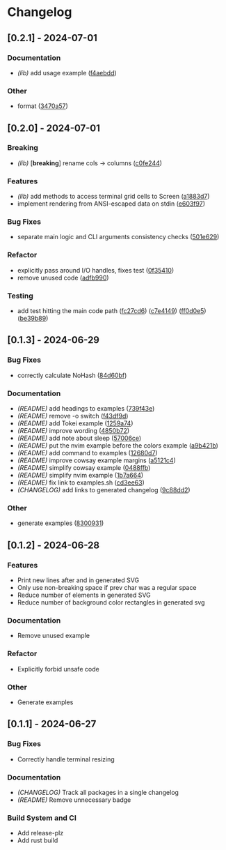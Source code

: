 # Changelog

## [0.2.1] - 2024-07-01

### Documentation
- *(lib)* add usage example
([f4aebdd](https://github.com/tomcur/termsnap/commit/f4aebdd8c682ce8b6124975b6ae37df5d84cb334))


### Other
- format
([3470a57](https://github.com/tomcur/termsnap/commit/3470a57eb610350f8271e4c62cbab71363fe6a43))


## [0.2.0] - 2024-07-01

### Breaking
- *(lib)* [**breaking**] rename cols -> columns
([c0fe244](https://github.com/tomcur/termsnap/commit/c0fe2446fac97b01f8f367f872e15282a2d399a6))


### Features
- *(lib)* add methods to access terminal grid cells to Screen
([a1883d7](https://github.com/tomcur/termsnap/commit/a1883d75067fcc5cc38ff84988af5e76108b7a0a))
- implement rendering from ANSI-escaped data on stdin
([e603f97](https://github.com/tomcur/termsnap/commit/e603f97ef80d2c1c06e32bb20a58045b5b24c2d1))


### Bug Fixes
- separate main logic and CLI arguments consistency checks
([501e629](https://github.com/tomcur/termsnap/commit/501e6293849df204d8427e8888876a6feec0238f))


### Refactor
- explicitly pass around I/O handles, fixes test
([0f35410](https://github.com/tomcur/termsnap/commit/0f3541084faaa07d08ed0a33298ede352c38e10a))
- remove unused code
([adfb990](https://github.com/tomcur/termsnap/commit/adfb99049215377ad136541ff49333dee341ed32))


### Testing
- add test hitting the main code path
([fc27cd6](https://github.com/tomcur/termsnap/commit/fc27cd6e5f069a21483b234afcbaabec196a1ac5))
([c7e4149](https://github.com/tomcur/termsnap/commit/c7e4149756fb1a1b40f4350ed4e1f929ade66120))
([ff0d0e5](https://github.com/tomcur/termsnap/commit/ff0d0e5d8c9b35c8930353e465246d56bf9a2f62))
([be39b89](https://github.com/tomcur/termsnap/commit/be39b89c04357363cbf67b39e8cf67a4400f975b))


## [0.1.3] - 2024-06-29

### Bug Fixes
- correctly calculate NoHash
([84d60bf](https://github.com/tomcur/termsnap/commit/84d60bfc5b2d0c0f6a4d91b484e18161e847d8c8))


### Documentation
- *(README)* add headings to examples
([739f43e](https://github.com/tomcur/termsnap/commit/739f43e3bc61fc81d6e8ab2e56e21f7a3d3cc23a))
- *(README)* remove -o switch
([f43df9d](https://github.com/tomcur/termsnap/commit/f43df9d339f6e368326b6271ab236fd2b1b18c1f))
- *(README)* add Tokei example
([1259a74](https://github.com/tomcur/termsnap/commit/1259a74e4636497a4af37885fd91c0dcd0292612))
- *(README)* improve wording
([4850b72](https://github.com/tomcur/termsnap/commit/4850b7211634e211f038831ae9e6991a1436bfc6))
- *(README)* add note about sleep
([57006ce](https://github.com/tomcur/termsnap/commit/57006ce09b73a2098a0b30a016a5104b8b3a7d64))
- *(README)* put the nvim example before the colors example
([a9b421b](https://github.com/tomcur/termsnap/commit/a9b421b5245df75f6fe8b26a503e64d3c0482ec0))
- *(README)* add command to examples
([12680d7](https://github.com/tomcur/termsnap/commit/12680d7a960021a7635ec1011cb9a9d7791fa593))
- *(README)* improve cowsay example margins
([a5121c4](https://github.com/tomcur/termsnap/commit/a5121c454e41c4ad2cbfed694c1c1e947d7ca225))
- *(README)* simplify cowsay example
([0488ffb](https://github.com/tomcur/termsnap/commit/0488ffbfcfd749d4d546a88454b69b96ff3f80af))
- *(README)* simplify nvim example
([1b7a664](https://github.com/tomcur/termsnap/commit/1b7a66489f858caa4e5adeb8fe07cf8778e2f90b))
- *(README)* fix link to examples.sh
([cd3ee63](https://github.com/tomcur/termsnap/commit/cd3ee635604c31a3d20909beed2ef7805895943e))
- *(CHANGELOG)* add links to generated changelog
([9c88dd2](https://github.com/tomcur/termsnap/commit/9c88dd2bec5a269682f97992df50043b95dbf305))


### Other
- generate examples
([8300931](https://github.com/tomcur/termsnap/commit/8300931f64068714a967d47cb8ffa3f4e1301692))


## [0.1.2] - 2024-06-28

### Features

- Print new lines after <rect> and <text> in generated SVG
- Only use non-breaking space if prev char was a regular space
- Reduce number of <text> elements in generated SVG
- Reduce number of background color rectangles in generated svg

### Documentation

- Remove unused example

### Refactor

- Explicitly forbid unsafe code

### Other

- Generate examples

## [0.1.1] - 2024-06-27

### Bug Fixes

- Correctly handle terminal resizing

### Documentation

- *(CHANGELOG)* Track all packages in a single changelog
- *(README)* Remove unnecessary badge

### Build System and CI

- Add release-plz
- Add rust build

